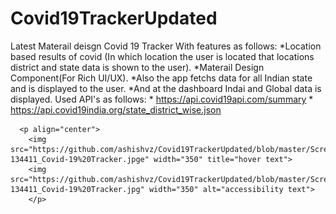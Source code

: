 # Covid19TrackerUpdated
Latest Materail deisgn
Covid 19 Tracker
        With features as follows:
        *Location based results of covid (In which location the user is located that locations district and state data is shown to the user).
        *Materail Design Component(For Rich UI/UX).
        *Also the app fetchs data for all Indian state and is displayed to the user.
        *And at the dashboard Indai and Global data is displayed.
       Used API's as follows:
       * https://api.covid19api.com/summary
       * https://api.covid19india.org/state_district_wise.json
       
      <p align="center">
        <img src="https://github.com/ashishvz/Covid19TrackerUpdated/blob/master/Screenshot_20200430-134411_Covid-19%20Tracker.jpge" width="350" title="hover text">
        <img src="https://github.com/ashishvz/Covid19TrackerUpdated/blob/master/Screenshot_20200430-134411_Covid-19%20Tracker.jpg" width="350" alt="accessibility text">
        </p>

